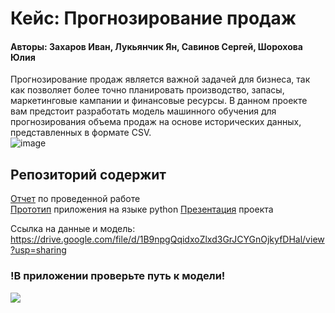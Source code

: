 # Кейс: Прогнозирование продаж        
#### Авторы: Захаров Иван, Лукьянчик Ян, Савинов Сергей, Шорохова Юлия
Прогнозирование продаж является важной задачей для бизнеса, так как позволяет более точно планировать производство, запасы, маркетинговые кампании и финансовые ресурсы. В данном проекте вам предстоит разработать модель машинного обучения для прогнозирования объема продаж на основе исторических данных, представленных в формате CSV.                
![image](https://github.com/user-attachments/assets/9375d241-0fd0-4dac-aa28-d4e67d53d41b)



## Репозиторий содержит                                                                                                        
[Отчет](https://github.com/lukianchik/Netology-Practice/blob/main/Netology_practice.ipynb) по проведенной работе                                
[Прототип](https://github.com/lukianchik/Netology-Practice/blob/main/App.py) приложения на языке python 
[Презентация](https://github.com/lukianchik/Netology-Practice/blob/main/%D0%9F%D1%80%D0%B5%D0%B7%D0%B5%D0%BD%D1%82%D0%B0%D1%86%D0%B8%D1%8F%20%D0%BF%D1%80%D0%BE%D0%B5%D0%BA%D1%82%D0%B0.pdf) проекта

Ссылка на данные и модель: https://drive.google.com/file/d/1B9npgQqidxoZlxd3GrJCYGnOjkyfDHal/view?usp=sharing
### !В приложении проверьте путь к модели!
![](https://github.com/lukianchik/Netology-Practice/blob/main/App_work.gif)
